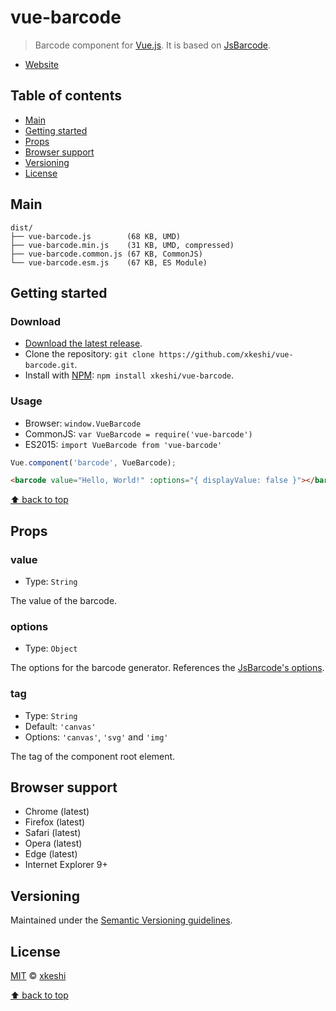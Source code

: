 # vue-barcode

> Barcode component for [Vue.js](https://vuejs.org/). It is based on [JsBarcode](https://github.com/lindell/JsBarcode).

- [Website](https://xkeshi.github.io/vue-barcode)



## Table of contents

- [Main](#main)
- [Getting started](#getting-started)
- [Props](#props)
- [Browser support](#browser-support)
- [Versioning](#versioning)
- [License](#license)



## Main

```
dist/
├── vue-barcode.js        (68 KB, UMD)
├── vue-barcode.min.js    (31 KB, UMD, compressed)
├── vue-barcode.common.js (67 KB, CommonJS)
└── vue-barcode.esm.js    (67 KB, ES Module)
```



## Getting started


### Download

- [Download the latest release](https://github.com/xkeshi/vue-barcode/archive/master.zip).
- Clone the repository: `git clone https://github.com/xkeshi/vue-barcode.git`.
- Install with [NPM](https://npmjs.com): `npm install xkeshi/vue-barcode`.


### Usage

- Browser: `window.VueBarcode`
- CommonJS: `var VueBarcode = require('vue-barcode')`
- ES2015: `import VueBarcode from 'vue-barcode'`

```js
Vue.component('barcode', VueBarcode);
```

```html
<barcode value="Hello, World!" :options="{ displayValue: false }"></barcode>
```



[⬆ back to top](#table-of-contents)



## Props

### value

- Type: `String`

The value of the barcode.


### options

- Type: `Object`

The options for the barcode generator. References the [JsBarcode's options](https://github.com/lindell/JsBarcode#options).


### tag

- Type: `String`
- Default: `'canvas'`
- Options: `'canvas'`, `'svg'` and `'img'`

The tag of the component root element.



## Browser support

- Chrome (latest)
- Firefox (latest)
- Safari (latest)
- Opera (latest)
- Edge (latest)
- Internet Explorer 9+



## Versioning

Maintained under the [Semantic Versioning guidelines](http://semver.org/).



## License

[MIT](http://opensource.org/licenses/MIT) © [xkeshi](http://xkeshi.com)

[⬆ back to top](#table-of-contents)
